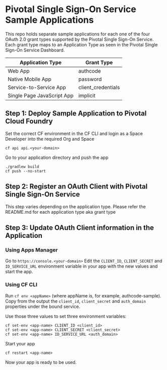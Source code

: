 # Pivotal Single Sign-On Service Sample Applications

This repo holds separate sample applications for each one of the four OAuth 2.0 grant types supported by the Pivotal Single Sign-On Service. Each grant type maps to an Application Type as seen in the Pivotal Single Sign-On Service Dashboard.

Application Type  | Grant Type
------------- | -------------
Web App  | authcode
Native Mobile App  | password
Service-to-Service App | client_credentials
Single Page JavaScript App | implicit

## Step 1: Deploy Sample Application to Pivotal Cloud Foundry

Set the correct CF environment in the CF CLI and login as a Space Developer into the required Org and Space

    cf api api.<your-domain>
    
Go to your application directory and push the app

    ./gradlew build
    cf push --no-start


## Step 2: Register an OAuth Client with Pivotal Single Sign-On Service
This step varies depending on the application type. Please refer the README.md for each application type aka grant type

## Step 3: Update OAuth Client information in the Application

### Using Apps Manager

Go to ```https://console.<your-domain>```
Edit the `CLIENT_ID`, `CLIENT_SECRET` and `ID_SERVICE_URL` environment variable in your app with the new values and start the app.

### Using CF CLI

Run ```cf env <appName>``` (where appName is, for example, authcode-sample).
Copy from the output the `client_id`, `client_secret` and `auth_domain` properties under the bound service.

Use those three values to set three environment variables:

    cf set-env <app-name> CLIENT_ID <client_id>
    cf set-env <app-name> CLIENT_SECRET <client_secret>
    cf set-env <app-name> ID_SERVICE_URL <auth_domain>
    
Start your app

    cf restart <app-name>
    
Now your app is ready to be used.
